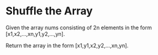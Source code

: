 # Shuffle the Array

Given the array nums consisting of 2n elements in the form [x1,x2,...,xn,y1,y2,...,yn].

Return the array in the form [x1,y1,x2,y2,...,xn,yn].
